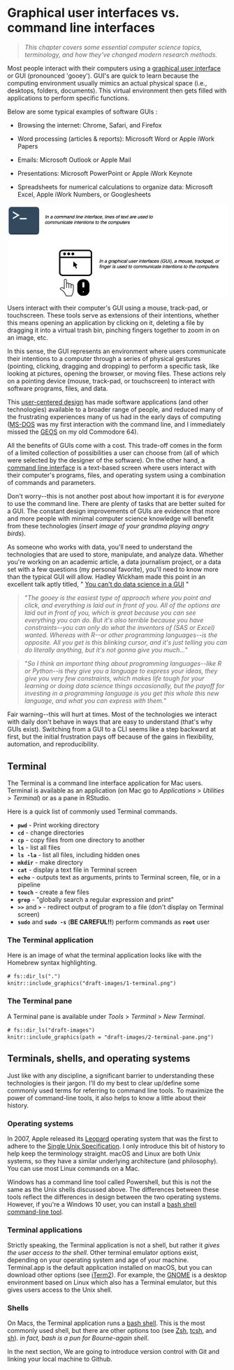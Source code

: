 # Graphical user interfaces vs. command line interfaces

> *This chapter covers some essential computer science topics, terminology, and how they've changed modern research methods.*


Most people interact with their computers using a [graphical user interface](https://en.wikipedia.org/wiki/Graphical_user_interface) or GUI (pronounced 'gooey'). GUI's are quick to learn because the computing environment usually mimics an actual physical space (i.e., desktops, folders, documents). This virtual environment then gets filled with applications to perform specific functions. 

Below are some typical examples of software GUIs : 

* Browsing the internet: Chrome, Safari, and Firefox

* Word processing (articles & reports): Microsoft Word or Apple iWork Papers

* Emails: Microsoft Outlook or Apple Mail

* Presentations: Microsoft PowerPoint or Apple iWork Keynote

* Spreadsheets for numerical calculations to organize data: Microsoft Excel, Apple iWork Numbers, or Googlesheets

![](images/CLIvsGUI.png)

Users interact with their computer's GUI using a mouse, track-pad, or touchscreen. These tools serve as extensions of their intentions, whether this means opening an application by clicking on it, deleting a file by dragging it into a virtual trash bin, pinching fingers together to zoom in on an image, etc.

In this sense, the GUI represents an environment where users communicate their intentions to a computer through a series of physical gestures (pointing, clicking, dragging and dropping) to perform a specific task, like looking at pictures, opening the browser, or moving files. These actions rely on a pointing device (mouse, track-pad, or touchscreen) to interact with software programs, files, and data. 

This [user-centered design](https://en.wikipedia.org/wiki/User-centered_design) has made software applications (and other technologies) available to a broader range of people, and reduced many of the frustrating experiences many of us had in the early days of computing ([MS-DOS](https://en.wikipedia.org/wiki/MS-DOS) was my first interaction with the command line, and I immediately missed the [GEOS](https://en.wikipedia.org/wiki/GEOS_(8-bit_operating_system)) on my old Commodore 64).

All the benefits of GUIs come with a cost. This trade-off comes in the form of a limited collection of possibilities a user can choose from (all of which were selected by the designer of the software). On the other hand, a [command line interface](https://en.wikipedia.org/wiki/Command-line_interface) is a text-based screen where users interact with their computer's programs, files, and operating system using a combination of commands and parameters.

Don't worry--this is not another post about how important it is for *everyone* to use the command line. There are plenty of tasks that are better suited for a GUI. The constant design improvements of GUIs are evidence that more and more people with minimal computer science knowledge will benefit from these technologies (*insert image of your grandma playing angry birds*).

As someone who works with data, you'll need to understand the technologies that are used to store, manipulate, and analyze data. Whether you're working on an academic article, a data journalism project, or a data set with a few questions (my personal favorite), you'll need to know more than the typical GUI will allow. Hadley Wickham made this point in an excellent talk aptly titled, " [You can't do data science in a GUI](https://www.youtube.com/watch?v=cpbtcsGE0OA) "

> "*The gooey is the easiest type of approach where you point and click, and everything is laid out in front of you. All of the options are laid out in front of you, which is great because you can see everything you can do. But it's also terrible because you have constraints--you can only do what the inventors of (SAS or Excel) wanted. Whereas with R--or other programming languages--is the opposite. All you get is this blinking cursor, and it's just telling you can do literally anything, but it's not gonna give you much...*"

> "*So I think an important thing about programming languages--like R or Python--is they give you a language to express your ideas, they give you very few constraints, which makes life tough for your learning or doing data science things occasionally, but the payoff for investing in a programming language is you get this whole this new language, and what you can express with them.*"

Fair warning--this will hurt at times. Most of the technologies we interact with daily don't behave in ways that are easy to understand (that's why GUIs exist). Switching from a GUI to a CLI seems like a step backward at first, but the initial frustration pays off because of the gains in flexibility, automation, and reproducibility.

## Terminal 

The Terminal is a command line interface application for Mac users. Terminal is available as an application (on Mac go to *Applications* > *Utilities* > *Terminal*) or as a pane in RStudio.

Here is a quick list of commonly used Terminal commands.

* **`pwd`** - Print working directory 
* **`cd`** - change directories  
* **`cp`** - copy files from one directory to another  
* **`ls`** - list all files
* **`ls -la`** - list all files, including hidden ones
* **`mkdir`** - make directory  
* **`cat`** - display a text file in Terminal screen
* **`echo`** - outputs text as arguments, prints to Terminal screen, file, or in a pipeline
* **`touch`** - create a few files
* **`grep`** - "globally search a regular expression and print"
* **`>>`** and **`>`** - redirect output of program to a file (don't display on Terminal screen)
* **`sudo`** and **`sudo -s`** (**BE CAREFUL!!**) perform commands as **`root`** user  

### The Terminal application

Here is an image of what the terminal application looks like with the Homebrew syntax highlighting. 

```{r 1-terminal, fig.height=3, fig.width=5, echo=FALSE}
# fs::dir_ls(".")
knitr::include_graphics("draft-images/1-terminal.png")
```

### The Terminal pane

A Terminal pane is available under *Tools* > *Terminal* > *New Terminal*. 

```{r 2-terminal-pane, fig.height=3, fig.width=5, echo=FALSE}
# fs::dir_ls("draft-images")
knitr::include_graphics(path = "draft-images/2-terminal-pane.png")
```

## Terminals, shells, and operating systems

Just like with any discipline, a significant barrier to understanding these technologies is their jargon. I'll do my best to clear up/define some commonly used terms for referring to command line tools. To maximize the power of command-line tools, it also helps to know a little about their history.

### Operating systems

In 2007, Apple released its [Leopard](https://en.wikipedia.org/wiki/MacOS_version_history#Version_10.5:_%22Leopard%22) operating system that was the first to adhere to the [Single Unix Specification](https://en.wikipedia.org/wiki/Single_UNIX_Specification). I only introduce this bit of history to help keep the terminology straight. macOS and Linux are both Unix systems, so they have a similar underlying architecture (and philosophy). You can use most Linux commands on a Mac.  

Windows has a command line tool called Powershell, but this is not the same as the Unix shells discussed above. The differences between these tools reflect the differences in design between the two operating systems. However, if you're a Windows 10 user, you can install a [bash shell command-line tool](https://www.windowscentral.com/how-install-bash-shell-command-line-windows-10). 

### Terminal applications

Strictly speaking, the Terminal application is not a shell, but rather it *gives the user access to the shell*. Other terminal emulator options exist, depending on your operating system and age of your machine. Terminal.app is the default application installed on macOS, but you can download other options (see [iTerm2](https://www.iterm2.com/)). For example, the [GNOME](https://en.wikipedia.org/wiki/GNOME) is a desktop environment based on Linux which also has a Terminal emulator, but this gives users access to the Unix shell. 

### Shells

On Macs, the Terminal application runs a [bash shell](https://en.wikipedia.org/wiki/Bash_(Unix_shell)). This is the most commonly used shell, but there are other options too (see [Zsh](http://zsh.sourceforge.net/), [tcsh](https://en.wikipedia.org/wiki/Tcsh), and [sh](https://en.wikipedia.org/wiki/Bourne_shell)). *in fact, bash is a pun for Bourne-again shell*.

In the next section, We are going to introduce version control with Git and linking your local machine to Github. 
